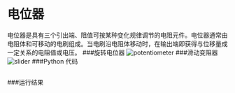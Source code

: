 # 电位器

电位器是具有三个引出端、阻值可按某种变化规律调节的电阻元件。电位器通常由电阻体和可移动的电刷组成。当电刷沿电阻体移动时，在输出端即获得与位移量成一定关系的电阻值或电压。
###旋转电位器
![potentiometer](potentiometer.jpg)
###滑动变阻器
![slider](slider_potentiometer.jpg)
###Python 代码
```

```
###运行结果
